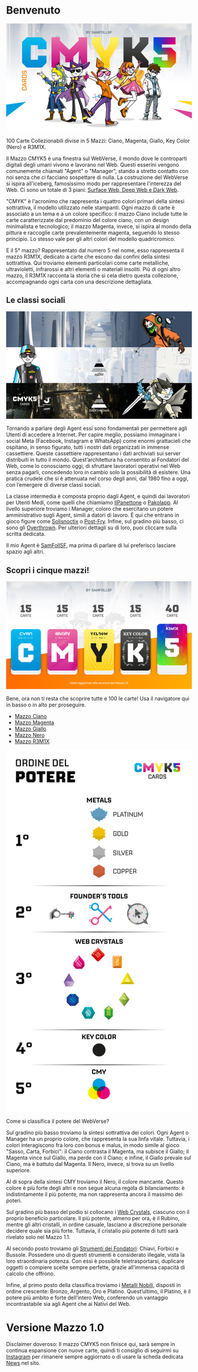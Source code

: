 # Benvenuto

![Introduzione](eg/intro.jpg)

100 Carte Collezionabili divise in 5 Mazzi: Ciano, Magenta, Giallo, Key Color (Nero) e R3M1X.

Il Mazzo CMYK5 è una finestra sul WebVerse, il mondo dove le controparti digitali degli umani vivono e lavorano nel Web. Questi esserini vengono comunemente chiamati "Agent" o "Manager", stando a stretto contatto con noi senza che ci facciano sospettare di nulla. La costruzione del WebVerse si ispira all'iceberg, famosissimo modo per rappresentare l'interezza del Web. Ci sono un totale di 3 piani: [Surface Web, Deep Web e Dark Web](Remix/deep.md).

"CMYK" è l'acronimo che rappresenta i quattro colori primari della sintesi sottrattiva, il modello utilizzato nelle stampanti. Ogni mazzo di carte è associato a un tema e a un colore specifico: il mazzo Ciano include tutte le carte caratterizzate dal predominio del colore ciano, con un design minimalista e tecnologico; il mazzo Magenta, invece, si ispira al mondo della pittura e raccoglie carte prevalentemente magenta, seguendo lo stesso principio. Lo stesso vale per gli altri colori del modello quadricromico.

E il 5° mazzo? Rappresentato dal numero 5 nel nome, esso rappresenta il mazzo R3M1X, dedicato a carte che escono dai confini della sintesi sottrattiva. Qui troviamo elementi particolari come carte metalliche, ultravioletti, infrarossi e altri elementi o materiali insoliti. Più di ogni altro mazzo, il R3M1X racconta la storia che si cela dietro questa collezione, accompagnando ogni carta con una descrizione dettagliata.

## Le classi sociali

![classisociali](eg/oradistoria.jpg)

Tornando a parlare degli Agent essi sono fondamentali per permettere agli Utenti di accedere a Internet. Per capire meglio, possiamo immaginare i social Meta (Facebook, Instagram e WhatsApp) come enormi grattacieli che ospitano, in senso figurato, tutti i nostri dati organizzati in immense cassettiere. Queste cassettiere rappresentano i dati archiviati sui server distribuiti in tutto il mondo. Quest’architettura ha consentito ai Fondatori del Web, come lo conosciamo oggi, di sfruttare lavoratori operativi nel Web senza pagarli, concedendo loro in cambio solo la possibilità di esistere. Una pratica crudele che si è attenuata nel corso degli anni, dal 1980 fino a oggi, con l’emergere di diverse classi sociali.

La classe intermedia è composta proprio dagli Agent, e quindi dai lavoratori per Utenti Medi, come quelli che chiamiamo [IlPanettone](Magenta/ilpanettone.md) o [Pakolapp](Ciano/pakolapp.md). Al livello superiore troviamo i Manager, coloro che esercitano un potere amministrativo sugli Agent, simili a datori di lavoro. È qui che entrano in gioco figure come [Solisnoctix](Magenta/solisnoctix.md) o [Post-Fry](Giallo/postfry.md). Infine, sul gradino più basso, ci sono gli [Overthrown](Remix/over.md). Per ulteriori dettagli su di loro, puoi cliccare sulla scritta dedicata.

Il mio Agent è [SamFollSF](Remix/samfollsf.md), ma prima di parlare di lui preferisco lasciare spazio agli altri.

## Scopri i cinque mazzi!

![imazzi](eg/intro2.jpg)

Bene, ora non ti resta che scoprire tutte e 100 le carte! Usa il navigatore qui in basso o in alto per proseguire.

- [Mazzo Ciano](Ciano/carteciano.md)
- [Mazzo Magenta](cartemag.md)
- [Mazzo Giallo](cartegia.md)
- [Mazzo Nero](cartener.md)
- [Mazzo R3M1X](carterem.md)

![ordinedelpotere](eg/ordinedelpotere.jpg)

Come si classifica il potere del WebVerse?

Sul gradino più basso troviamo la sintesi sottrattiva dei colori. Ogni Agent o Manager ha un proprio colore, che rappresenta la sua linfa vitale. Tuttavia, i colori interagiscono fra loro con bonus e malus, in modo simile al gioco "Sasso, Carta, Forbici": il Ciano contrasta il Magenta, ma subisce il Giallo; il Magenta vince sul Giallo, ma perde con il Ciano; e infine, il Giallo prevale sul Ciano, ma è battuto dal Magenta. Il Nero, invece, si trova su un livello superiore.

Al di sopra della sintesi CMY troviamo il Nero, il colore mancante. Questo colore è più forte degli altri e non segue alcuna regola di bilanciamento: è indistintamente il più potente, ma non rappresenta ancora il massimo dei poteri.

Sul gradino più basso del podio si collocano i [Web Crystals](Remix/crystal.md), ciascuno con il proprio beneficio particolare. Il più potente, almeno per ora, è il Rubino, mentre gli altri cristalli, in ordine casuale, lasciano a discrezione personale decidere quale sia più forte. Tuttavia, il cristallo più potente di tutti sarà rivelato solo nel Mazzo 1.1.

Al secondo posto troviamo gli [Strumenti dei Fondatori](Remix/tool.md): Chiavi, Forbici e Bussole. Possedere uno di questi strumenti è considerato illegale, vista la loro straordinaria potenza. Con essi è possibile teletrasportarsi, duplicare oggetti o compiere scelte sempre perfette, grazie all’immensa capacità di calcolo che offrono.

Infine, al primo posto della classifica troviamo i [Metalli Nobili](Remix/metal.md), disposti in ordine crescente: Bronzo, Argento, Oro e Platino. Quest’ultimo, il Platino, è il potere più ambito e forte dell’intero Web, conferendo un vantaggio incontrastabile sia agli Agent che ai Nativi del Web.

# Versione Mazzo 1.0
Disclaimer doveroso: Il mazzo CMYK5 non finisce qui, sarà sempre in continua espansione con nuove carte, quindi ti consiglio di seguirmi su [Instagram](https://www.instagram.com/samfoll.design?igsh=enB6NHZiMWt1bnl6) per rimanere sempre aggiornato o di usare la scheda dedicata [News](blog/index.md) nel sito.